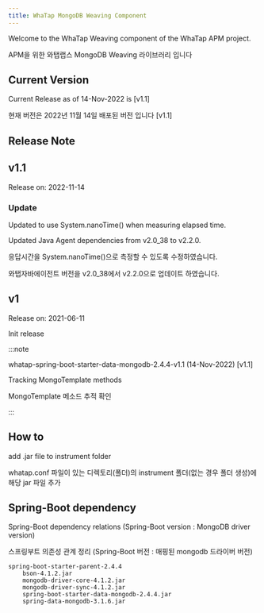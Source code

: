 ```yaml
---
title: WhaTap MongoDB Weaving Component
---
```


Welcome to the WhaTap Weaving component of the WhaTap APM project.

APM을 위한 와탭랩스 MongoDB Weaving 라이브러리 입니다

Current Version
---------------

Current Release as of 14-Nov-2022 is [v1.1]

현재 버전은 2022년 11월 14일 배포된 버전 입니다 [v1.1]

Release Note
------------

## v1.1

Release on: 2022-11-14

### Update

Updated to use System.nanoTime() when measuring elapsed time.

Updated Java Agent dependencies from v2.0_38 to v2.2.0.

응답시간을 System.nanoTime()으로 측정할 수 있도록 수정하였습니다.

와탭자바에이전트 버전을 v2.0_38에서 v2.2.0으로 업데이트 하였습니다.

## v1

Release on: 2021-06-11

Init release

:::note

whatap-spring-boot-starter-data-mongodb-2.4.4-v1.1 (14-Nov-2022) [v1.1]

Tracking MongoTemplate methods

MongoTemplate 메소드 추적 확인

:::

How to
------

add .jar file to instrument folder

whatap.conf 파일이 있는 디렉토리(폴더)의 instrument 폴더(없는 경우 폴더 생성)에 해당 jar 파일 추가

Spring-Boot dependency
----------------------

Spring-Boot dependency relations (Spring-Boot version : MongoDB driver version)

스프링부트 의존성 관계 정리 (Spring-Boot 버전 : 매핑된 mongodb 드라이버 버전)

    spring-boot-starter-parent-2.4.4
        bson-4.1.2.jar
        mongodb-driver-core-4.1.2.jar
        mongodb-driver-sync-4.1.2.jar
        spring-boot-starter-data-mongodb-2.4.4.jar
        spring-data-mongodb-3.1.6.jar
